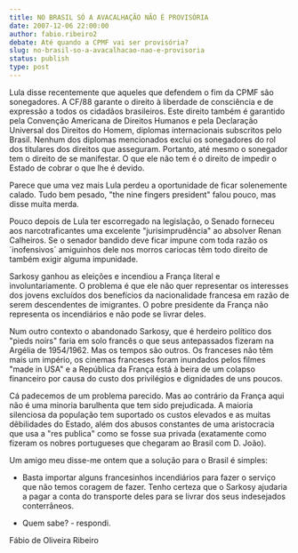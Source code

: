 ```yaml
---
title: NO BRASIL SÓ A AVACALHAÇÃO NÃO É PROVISÓRIA
date: 2007-12-06 22:00:00
author: fabio.ribeiro2
debate: Até quando a CPMF vai ser provisória?
slug: no-brasil-so-a-avacalhacao-nao-e-provisoria
status: publish 
type: post
---
```


  

Lula disse recentemente que aqueles que defendem o fim da CPMF são sonegadores. A CF/88 garante o direito à liberdade de consciência e de expressão a todos os cidadãos brasileiros. Este direito também é garantido pela Convenção Americana de Direitos Humanos e pela Declaração Universal dos Direitos do Homem, diplomas internacionais subscritos pelo Brasil. Nenhum dos diplomas mencionados exclui os sonegadores do rol dos titulares dos direitos que asseguram. Portanto, até mesmo o sonegador tem o direito de se manifestar. O que ele não tem é o direito de impedir o Estado de cobrar o que lhe é devido.   

  

  

Parece que uma vez mais Lula perdeu a oportunidade de ficar solenemente calado. Tudo bem pesado, "the nine fingers president" falou pouco, mas disse muita merda.  

  

  

Pouco depois de Lula ter escorregado na legislação, o Senado forneceu aos narcotraficantes uma excelente "jurisimprudência" ao absolver Renan Calheiros. Se o senador bandido deve ficar impune com toda razão os ´inofensivos´ amiguinhos dele nos morros cariocas têm todo direito de também exigir alguma impunidade.  

  

  

Sarkosy ganhou as eleições e incendiou a França literal e involuntariamente. O problema é que ele não quer representar os interesses dos jovens excluídos dos benefícios da nacionalidade francesa em razão de serem descendentes de imigrantes. O pobre presidente da França não representa os incendiários e não pode se livrar deles.   

  

  

Num outro contexto o abandonado Sarkosy, que é herdeiro político dos "pieds noirs" faria em solo francês o que seus antepassados fizeram na Argélia de 1954/1962. Mas os tempos são outros. Os franceses não têm mais um império, os cinemas franceses foram inundados pelos filmes "made in USA" e a República da França está à beira de um colapso financeiro por causa do custo dos privilégios e dignidades de uns poucos.   

  

  

Cá padecemos de um problema parecido. Mas ao contrário da França aqui não é uma minoria barulhenta que tem sido prejudicada. A maioria silenciosa da população tem suportado os custos elevados e as muitas dêbilidades do Estado, além dos abusos constantes de uma aristocracia que usa a "res publica" como se fosse sua privada (exatamente como fizeram os nobres portugueses que chegaram ao Brasil com D. João).   

  

  

Um amigo meu disse-me ontem que a solução para o Brasil é simples:  

  

  

- Basta importar alguns francesinhos incendiários para fazer o serviço que não temos coragem de fazer. Tenho certeza que o Sarkosy ajudaria a pagar a conta do transporte deles para se livrar dos seus indesejados conterrâneos.   

  

  

- Quem sabe? - respondi.   

  

  

  

Fábio de Oliveira Ribeiro  

  

